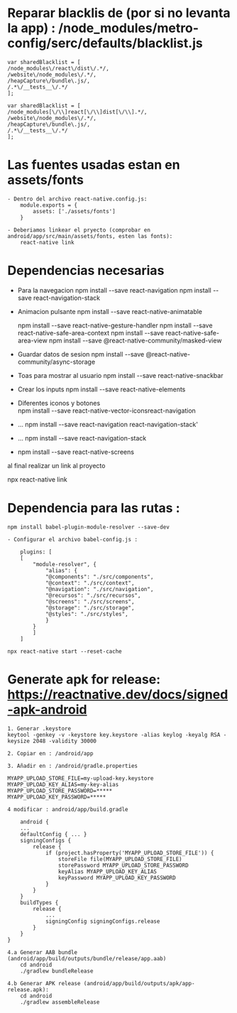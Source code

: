 # Reparar blacklis de (por si no levanta la app) : /node_modules/metro-config/serc/defaults/blacklist.js

	var sharedBlacklist = [
	/node_modules\/react\/dist\/.*/,
	/website\/node_modules\/.*/,
	/heapCapture\/bundle\.js/,
	/.*\/__tests__\/.*/
	];

	var sharedBlacklist = [
	/node_modules[\/\\]react[\/\\]dist[\/\\].*/,
	/website\/node_modules\/.*/,
	/heapCapture\/bundle\.js/,
	/.*\/__tests__\/.*/
	];

# Las fuentes usadas estan en assets/fonts

	- Dentro del archivo react-native.config.js:
		module.exports = {
			assets: ['./assets/fonts']
		}

	- Deberiamos linkear el pryecto (comprobar en android/app/src/main/assets/fonts, esten las fonts):
		react-native link

# Dependencias necesarias

- Para la navegacion
	npm install --save react-navigation
	npm install --save react-navigation-stack

- Animacion pulsante
	npm install --save react-native-animatable
	
	npm install --save react-native-gesture-handler
	npm install --save react-native-safe-area-context
	npm install --save react-native-safe-area-view
	npm install --save @react-native-community/masked-view

- Guardar datos de sesion
	npm install --save @react-native-community/async-storage

- Toas para mostrar al usuario
	npm install --save react-native-snackbar

- Crear los inputs
	npm install --save react-native-elements

- Diferentes iconos y botones	
	npm install --save react-native-vector-iconsreact-navigation
	
- ...
	npm install --save react-navigation react-navigation-stack'

- ...
	npm install --save react-navigation-stack

- 
	npm install --save react-native-screens
	
al final realizar un link al proyecto

npx react-native link


# Dependencia para las rutas :

	npm install babel-plugin-module-resolver --save-dev

	- Configurar el archivo babel-config.js :

		plugins: [
		[
			"module-resolver", {
				"alias": {
				"@components": "./src/components",
				"@context": "./src/context",
				"@navigation": "./src/navigation",
				"@recursos": "./src/recursos",
				"@screens": "./src/screens",
				"@storage": "./src/storage",
				"@styles": "./src/styles",
				}
			}
			]
		]

	npx react-native start --reset-cache


# Generate apk for release: https://reactnative.dev/docs/signed-apk-android

	1. Generar .keystore
	keytool -genkey -v -keystore key.keystore -alias keylog -keyalg RSA -keysize 2048 -validity 30000

	2. Copiar en : /android/app

	3. Añadir en : /android/gradle.properties

	MYAPP_UPLOAD_STORE_FILE=my-upload-key.keystore
	MYAPP_UPLOAD_KEY_ALIAS=my-key-alias
	MYAPP_UPLOAD_STORE_PASSWORD=*****
	MYAPP_UPLOAD_KEY_PASSWORD=*****

	4 modificar : android/app/build.gradle

		android {
		...
		defaultConfig { ... }
		signingConfigs {
			release {
				if (project.hasProperty('MYAPP_UPLOAD_STORE_FILE')) {
					storeFile file(MYAPP_UPLOAD_STORE_FILE)
					storePassword MYAPP_UPLOAD_STORE_PASSWORD
					keyAlias MYAPP_UPLOAD_KEY_ALIAS
					keyPassword MYAPP_UPLOAD_KEY_PASSWORD
				}
			}
		}
		buildTypes {
			release {
				...
				signingConfig signingConfigs.release
			}
		}
	}

	4.a Generar AAB bundle (android/app/build/outputs/bundle/release/app.aab)
		cd android
		./gradlew bundleRelease
		
	4.b Generar APK release (android/app/build/outputs/apk/app-release.apk):
		cd android
		./gradlew assembleRelease